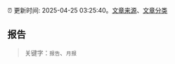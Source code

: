 :alarm_clock: 更新时间: 2025-04-25 03:25:40。[文章来源](/README.md)、[文章分类](/TAGS.md)

## 报告


> 关键字：`报告`、`月报`



